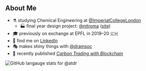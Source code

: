 ## About Me

- ⚗️ studying Chemical Engineering at [@ImperialCollegeLondon](https://github.com/ImperialCollegeLondon)
  - 🏭 final year design project: [@nitroma](https://github.com/nitroma) ([site](https://nitroma.github.io))
- 🎓 previously on exchange at EPFL in 2019–20 🇨🇭
- 💼 find me on [LinkedIn](http://atdr.eu/linkedin)
- 🎭 makes shiny things with [@dramsoc](https://github.com/dramsoc)
- 📗 recently published [_Carbon Trading with Blockchain_](https://doi.org/10.1007/978-3-030-53356-4_7)

<img alt="GitHub langauge stats for @atdr" src="https://github-readme-stats.vercel.app/api/top-langs?username=atdr&count_private=true&layout=compact&langs_count=6">
